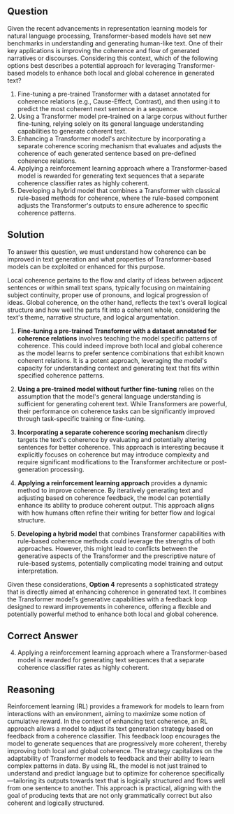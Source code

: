 ## Question

Given the recent advancements in representation learning models for natural language processing, Transformer-based models have set new benchmarks in understanding and generating human-like text. One of their key applications is improving the coherence and flow of generated narratives or discourses. Considering this context, which of the following options best describes a potential approach for leveraging Transformer-based models to enhance both local and global coherence in generated text?

1. Fine-tuning a pre-trained Transformer with a dataset annotated for coherence relations (e.g., Cause-Effect, Contrast), and then using it to predict the most coherent next sentence in a sequence.
2. Using a Transformer model pre-trained on a large corpus without further fine-tuning, relying solely on its general language understanding capabilities to generate coherent text.
3. Enhancing a Transformer model's architecture by incorporating a separate coherence scoring mechanism that evaluates and adjusts the coherence of each generated sentence based on pre-defined coherence relations.
4. Applying a reinforcement learning approach where a Transformer-based model is rewarded for generating text sequences that a separate coherence classifier rates as highly coherent.
5. Developing a hybrid model that combines a Transformer with classical rule-based methods for coherence, where the rule-based component adjusts the Transformer's outputs to ensure adherence to specific coherence patterns.

## Solution

To answer this question, we must understand how coherence can be improved in text generation and what properties of Transformer-based models can be exploited or enhanced for this purpose.

Local coherence pertains to the flow and clarity of ideas between adjacent sentences or within small text spans, typically focusing on maintaining subject continuity, proper use of pronouns, and logical progression of ideas. Global coherence, on the other hand, reflects the text's overall logical structure and how well the parts fit into a coherent whole, considering the text's theme, narrative structure, and logical argumentation.

1. **Fine-tuning a pre-trained Transformer with a dataset annotated for coherence relations** involves teaching the model specific patterns of coherence. This could indeed improve both local and global coherence as the model learns to prefer sentence combinations that exhibit known coherent relations. It is a potent approach, leveraging the model's capacity for understanding context and generating text that fits within specified coherence patterns.

2. **Using a pre-trained model without further fine-tuning** relies on the assumption that the model's general language understanding is sufficient for generating coherent text. While Transformers are powerful, their performance on coherence tasks can be significantly improved through task-specific training or fine-tuning.

3. **Incorporating a separate coherence scoring mechanism** directly targets the text's coherence by evaluating and potentially altering sentences for better coherence. This approach is interesting because it explicitly focuses on coherence but may introduce complexity and require significant modifications to the Transformer architecture or post-generation processing.

4. **Applying a reinforcement learning approach** provides a dynamic method to improve coherence. By iteratively generating text and adjusting based on coherence feedback, the model can potentially enhance its ability to produce coherent output. This approach aligns with how humans often refine their writing for better flow and logical structure.

5. **Developing a hybrid model** that combines Transformer capabilities with rule-based coherence methods could leverage the strengths of both approaches. However, this might lead to conflicts between the generative aspects of the Transformer and the prescriptive nature of rule-based systems, potentially complicating model training and output interpretation.

Given these considerations, **Option 4** represents a sophisticated strategy that is directly aimed at enhancing coherence in generated text. It combines the Transformer model's generative capabilities with a feedback loop designed to reward improvements in coherence, offering a flexible and potentially powerful method to enhance both local and global coherence.

## Correct Answer

4. Applying a reinforcement learning approach where a Transformer-based model is rewarded for generating text sequences that a separate coherence classifier rates as highly coherent.

## Reasoning

Reinforcement learning (RL) provides a framework for models to learn from interactions with an environment, aiming to maximize some notion of cumulative reward. In the context of enhancing text coherence, an RL approach allows a model to adjust its text generation strategy based on feedback from a coherence classifier. This feedback loop encourages the model to generate sequences that are progressively more coherent, thereby improving both local and global coherence. The strategy capitalizes on the adaptability of Transformer models to feedback and their ability to learn complex patterns in data. By using RL, the model is not just trained to understand and predict language but to optimize for coherence specifically—tailoring its outputs towards text that is logically structured and flows well from one sentence to another. This approach is practical, aligning with the goal of producing texts that are not only grammatically correct but also coherent and logically structured.